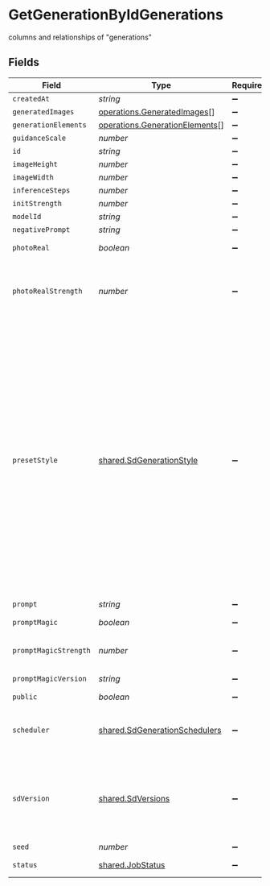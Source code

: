 # GetGenerationByIdGenerations

columns and relationships of "generations"


## Fields

| Field                                                                                                                                                                                                                                                                                                                    | Type                                                                                                                                                                                                                                                                                                                     | Required                                                                                                                                                                                                                                                                                                                 | Description                                                                                                                                                                                                                                                                                                              |
| ------------------------------------------------------------------------------------------------------------------------------------------------------------------------------------------------------------------------------------------------------------------------------------------------------------------------ | ------------------------------------------------------------------------------------------------------------------------------------------------------------------------------------------------------------------------------------------------------------------------------------------------------------------------ | ------------------------------------------------------------------------------------------------------------------------------------------------------------------------------------------------------------------------------------------------------------------------------------------------------------------------ | ------------------------------------------------------------------------------------------------------------------------------------------------------------------------------------------------------------------------------------------------------------------------------------------------------------------------ |
| `createdAt`                                                                                                                                                                                                                                                                                                              | *string*                                                                                                                                                                                                                                                                                                                 | :heavy_minus_sign:                                                                                                                                                                                                                                                                                                       | N/A                                                                                                                                                                                                                                                                                                                      |
| `generatedImages`                                                                                                                                                                                                                                                                                                        | [operations.GeneratedImages](../../models/operations/generatedimages.md)[]                                                                                                                                                                                                                                               | :heavy_minus_sign:                                                                                                                                                                                                                                                                                                       | N/A                                                                                                                                                                                                                                                                                                                      |
| `generationElements`                                                                                                                                                                                                                                                                                                     | [operations.GenerationElements](../../models/operations/generationelements.md)[]                                                                                                                                                                                                                                         | :heavy_minus_sign:                                                                                                                                                                                                                                                                                                       | N/A                                                                                                                                                                                                                                                                                                                      |
| `guidanceScale`                                                                                                                                                                                                                                                                                                          | *number*                                                                                                                                                                                                                                                                                                                 | :heavy_minus_sign:                                                                                                                                                                                                                                                                                                       | N/A                                                                                                                                                                                                                                                                                                                      |
| `id`                                                                                                                                                                                                                                                                                                                     | *string*                                                                                                                                                                                                                                                                                                                 | :heavy_minus_sign:                                                                                                                                                                                                                                                                                                       | N/A                                                                                                                                                                                                                                                                                                                      |
| `imageHeight`                                                                                                                                                                                                                                                                                                            | *number*                                                                                                                                                                                                                                                                                                                 | :heavy_minus_sign:                                                                                                                                                                                                                                                                                                       | N/A                                                                                                                                                                                                                                                                                                                      |
| `imageWidth`                                                                                                                                                                                                                                                                                                             | *number*                                                                                                                                                                                                                                                                                                                 | :heavy_minus_sign:                                                                                                                                                                                                                                                                                                       | N/A                                                                                                                                                                                                                                                                                                                      |
| `inferenceSteps`                                                                                                                                                                                                                                                                                                         | *number*                                                                                                                                                                                                                                                                                                                 | :heavy_minus_sign:                                                                                                                                                                                                                                                                                                       | N/A                                                                                                                                                                                                                                                                                                                      |
| `initStrength`                                                                                                                                                                                                                                                                                                           | *number*                                                                                                                                                                                                                                                                                                                 | :heavy_minus_sign:                                                                                                                                                                                                                                                                                                       | N/A                                                                                                                                                                                                                                                                                                                      |
| `modelId`                                                                                                                                                                                                                                                                                                                | *string*                                                                                                                                                                                                                                                                                                                 | :heavy_minus_sign:                                                                                                                                                                                                                                                                                                       | N/A                                                                                                                                                                                                                                                                                                                      |
| `negativePrompt`                                                                                                                                                                                                                                                                                                         | *string*                                                                                                                                                                                                                                                                                                                 | :heavy_minus_sign:                                                                                                                                                                                                                                                                                                       | N/A                                                                                                                                                                                                                                                                                                                      |
| `photoReal`                                                                                                                                                                                                                                                                                                              | *boolean*                                                                                                                                                                                                                                                                                                                | :heavy_minus_sign:                                                                                                                                                                                                                                                                                                       | If photoReal feature was used.                                                                                                                                                                                                                                                                                           |
| `photoRealStrength`                                                                                                                                                                                                                                                                                                      | *number*                                                                                                                                                                                                                                                                                                                 | :heavy_minus_sign:                                                                                                                                                                                                                                                                                                       | Depth of field of photoReal used. 0.55 is low, 0.5 is medium, and 0.45 is high. Default is 0.55.                                                                                                                                                                                                                         |
| `presetStyle`                                                                                                                                                                                                                                                                                                            | [shared.SdGenerationStyle](../../models/shared/sdgenerationstyle.md)                                                                                                                                                                                                                                                     | :heavy_minus_sign:                                                                                                                                                                                                                                                                                                       | The style to generate images with. When photoReal is enabled, use CINEMATIC, CREATIVE, VIBRANT, or NONE. When alchemy is disabled, use LEONARDO or NONE. When alchemy is enabled, use ANIME, CREATIVE, DYNAMIC, ENVIRONMENT, GENERAL, ILLUSTRATION, PHOTOGRAPHY, RAYTRACED, RENDER_3D, SKETCH_BW, SKETCH_COLOR, or NONE. |
| `prompt`                                                                                                                                                                                                                                                                                                                 | *string*                                                                                                                                                                                                                                                                                                                 | :heavy_minus_sign:                                                                                                                                                                                                                                                                                                       | N/A                                                                                                                                                                                                                                                                                                                      |
| `promptMagic`                                                                                                                                                                                                                                                                                                            | *boolean*                                                                                                                                                                                                                                                                                                                | :heavy_minus_sign:                                                                                                                                                                                                                                                                                                       | If prompt magic was used.                                                                                                                                                                                                                                                                                                |
| `promptMagicStrength`                                                                                                                                                                                                                                                                                                    | *number*                                                                                                                                                                                                                                                                                                                 | :heavy_minus_sign:                                                                                                                                                                                                                                                                                                       | Strength of prompt magic used.                                                                                                                                                                                                                                                                                           |
| `promptMagicVersion`                                                                                                                                                                                                                                                                                                     | *string*                                                                                                                                                                                                                                                                                                                 | :heavy_minus_sign:                                                                                                                                                                                                                                                                                                       | Version of prompt magic used.                                                                                                                                                                                                                                                                                            |
| `public`                                                                                                                                                                                                                                                                                                                 | *boolean*                                                                                                                                                                                                                                                                                                                | :heavy_minus_sign:                                                                                                                                                                                                                                                                                                       | N/A                                                                                                                                                                                                                                                                                                                      |
| `scheduler`                                                                                                                                                                                                                                                                                                              | [shared.SdGenerationSchedulers](../../models/shared/sdgenerationschedulers.md)                                                                                                                                                                                                                                           | :heavy_minus_sign:                                                                                                                                                                                                                                                                                                       | The scheduler to generate images with. Defaults to EULER_DISCRETE if not specified.                                                                                                                                                                                                                                      |
| `sdVersion`                                                                                                                                                                                                                                                                                                              | [shared.SdVersions](../../models/shared/sdversions.md)                                                                                                                                                                                                                                                                   | :heavy_minus_sign:                                                                                                                                                                                                                                                                                                       | The base version of stable diffusion to use if not using a custom model. v1_5 is 1.5, v2 is 2.1, if not specified it will default to v1_5.                                                                                                                                                                               |
| `seed`                                                                                                                                                                                                                                                                                                                   | *number*                                                                                                                                                                                                                                                                                                                 | :heavy_minus_sign:                                                                                                                                                                                                                                                                                                       | N/A                                                                                                                                                                                                                                                                                                                      |
| `status`                                                                                                                                                                                                                                                                                                                 | [shared.JobStatus](../../models/shared/jobstatus.md)                                                                                                                                                                                                                                                                     | :heavy_minus_sign:                                                                                                                                                                                                                                                                                                       | The status of the current task.                                                                                                                                                                                                                                                                                          |